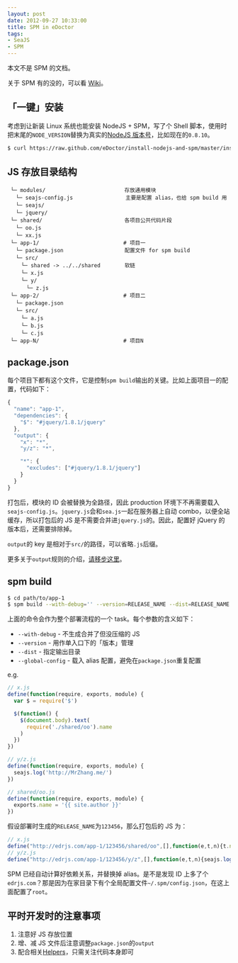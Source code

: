 ```yaml
---
layout: post
date: 2012-09-27 10:33:00
title: SPM in eDoctor
tags:
- SeaJS
- SPM
---
```


本文不是 SPM 的文档。

关于 SPM 有的没的，可以看 [Wiki](https://github.com/seajs/spm/wiki)。

## 「一键」安装

考虑到让新装 Linux 系统也能安装 NodeJS + SPM，写了个 Shell 脚本，使用时把末尾的`NODE_VERSION`替换为真实的[NodeJS 版本号](http://nodejs.org/download)，比如现在的`0.8.10`。

```bash
$ curl https://raw.github.com/eDoctor/install-nodejs-and-spm/master/install-nodejs-and-spm.sh | bash -s NODE_VERSION
```

<!-- more -->

## JS 存放目录结构

```
 └─ modules/　　　　　　　　　　　　　　　存放通用模块
 　└─ seajs-config.js　　　　　　　　　　主要是配置 alias，也给 spm build 用
 　└─ seajs/
 　└─ jquery/
 └─ shared/　　　　　　　　　　　　　　　 各项目公共代码片段
 　└─ oo.js
 　└─ xx.js
 └─ app-1/　　　　　　　　　　　　　　　　# 项目一
 　└─ package.json　　　　　　　　　　　 配置文件 for spm build
 　└─ src/
 　　└─ shared -> ../../shared　　　　 软链
 　　└─ x.js
 　　└─ y/
 　　　└─ z.js
 └─ app-2/　　　　　　　　　　　　　　　　# 项目二
 　└─ package.json
 　└─ src/
 　　└─ a.js
 　　└─ b.js
 　　└─ c.js
 └─ app-N/　　　　　　　　　　　　　　　　# 项目N
```

## package.json

每个项目下都有这个文件，它是控制`spm build`输出的关键。比如上面项目一的配置，代码如下：

```js
{
  "name": "app-1",
  "dependencies": {
    "$": "#jquery/1.8.1/jquery"
  },
  "output": {
    "x": "*",
    "y/z": "*",

    "*": {
      "excludes": ["#jquery/1.8.1/jquery"]
    }
  }
}
```

打包后，模块的 ID 会被替换为全路径，因此 production 环境下不再需要载入`seajs-config.js`。`jquery.js`会和`sea.js`一起在服务器上自动 combo，以便全站缓存，所以打包后的 JS 是不需要合并进`jquery.js`的。因此，配置好 jQuery 的版本后，还需要排除掉。

`output`的 key 是相对于`src/`的路径，可以省略`.js`后缀。

更多关于`output`规则的介绍，[请移步这里](https://github.com/seajs/spm/wiki/SPM-配置详解之output篇)。

## spm build

```bash
$ cd path/to/app-1
$ spm build --with-debug='' --version=RELEASE_NAME --dist=RELEASE_NAME --global-config=/path/to/seajs-config.js
```

上面的命令会作为整个部署流程的一个 task。每个参数的含义如下：

- `--with-debug` - 不生成合并了但没压缩的 JS
- `--version` - 用作单入口下的「版本」管理
- `--dist` - 指定输出目录
- `--global-config` - 载入 alias 配置，避免在`package.json`重复配置

e.g.

```js
// x.js
define(function(require, exports, module) {
  var $ = require('$')

  $(function() {
    $(document.body).text(
      require('./shared/oo').name
    )
  })
})

// y/z.js
define(function(require, exports, module) {
  seajs.log('http://MrZhang.me/')
})

// shared/oo.js
define(function(require, exports, module) {
  exports.name = '{{ site.author }}'
})
```

假设部署时生成的`RELEASE_NAME`为`123456`，那么打包后的 JS 为：

```js
// x.js
define("http://edrjs.com/app-1/123456/shared/oo",[],function(e,t,n){t.name="{{ site.author }}"}),define("http://edrjs.com/app-1/123456/x",["./shared/oo","#jquery/1.8.1/jquery"],function(e,t,n){var r=e("#jquery/1.8.1/jquery");r(function(){r(document.body).text(e("./shared/oo").name)})});
// y/z.js
define("http://edrjs.com/app-1/123456/y/z",[],function(e,t,n){seajs.log("http://MrZhang.me/")});
```

SPM 已经自动计算好依赖关系，并替换掉 alias。是不是发现 ID 上多了个`edrjs.com`？那是因为在家目录下有个全局配置文件`~/.spm/config.json`，在这上面配置了`root`。

## 平时开发时的注意事项

1. 注意好 JS 存放位置
2. 增、减 JS 文件后注意调整`package.json`的`output`
3. 配合相关[Helpers](https://github.com/eDoctor/eRails/blob/master/Helpers.md#helpers)，只需关注代码本身即可
